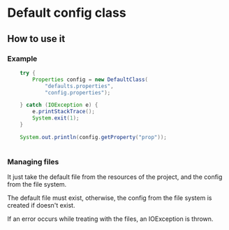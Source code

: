 # Default config class

## How to use it
### Example
```java
    try {
        Properties config = new DefaultClass(
            "defaults.properties",
            "config.properties");

    } catch (IOException e) {
        e.printStackTrace();
        System.exit(1);
    }

    System.out.println(config.getProperty("prop"));
    
```

### Managing files
It just take the default file from the resources of the project, and the config from the file system.

The default file must exist, otherwise, the config from the file system is created if doesn't exist.

If an error occurs while treating with the files, an IOException is thrown.